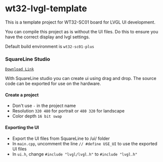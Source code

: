 
# wt32-lvgl-template

This is a template project for WT32-SC01 board for LVGL UI development.

You can compile this project as is without the UI files. Do this to ensure you have the correct display and lvgl settings.

Default build environment is `wt32-sc01-plus`

### SquareLine Studio

[`Download Link`](https://squareline.io/)

With SquareLine studio you can create ui using drag and drop. The source code can be exported for use on the hardware.

#### Create a project

- Don't use `-` in the project name
- Resolution `320 480` for portrait or `480 320` for landscape
- Color depth `16 bit swap`

#### Exporting the UI

- Export the UI files from SquareLine to /ui/ folder
- In `main.cpp`, uncomment the line `// #define USE_UI` to use the exported UI files
- In `ui.h`, change `#include "lvgl/lvgl.h"` to `#include "lvgl.h"`